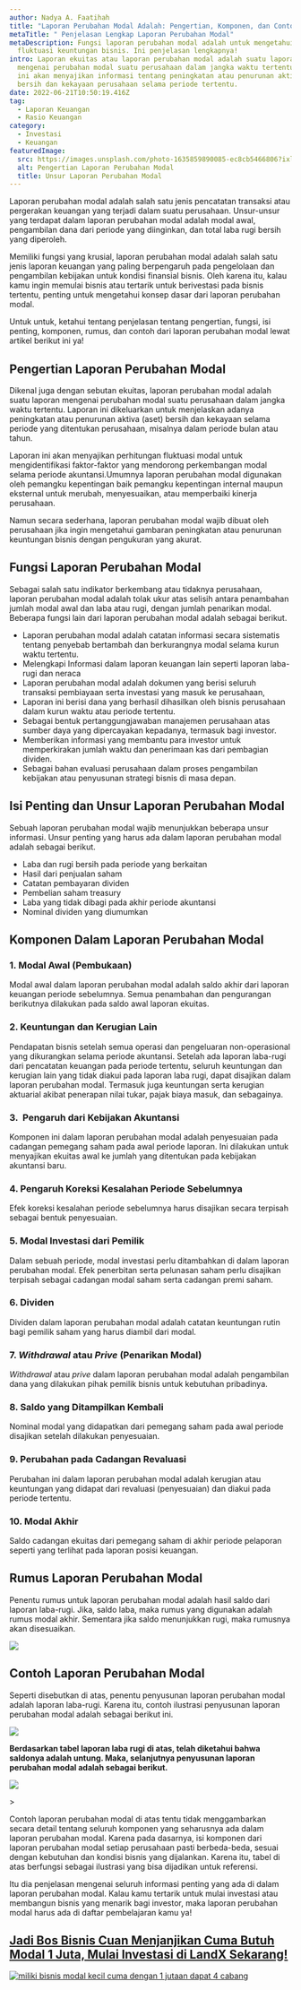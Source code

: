 ```yaml
---
author: Nadya A. Faatihah
title: "Laporan Perubahan Modal Adalah: Pengertian, Komponen, dan Contoh"
metaTitle: " Penjelasan Lengkap Laporan Perubahan Modal"
metaDescription: Fungsi laporan perubahan modal adalah untuk mengetahui
  fluktuasi keuntungan bisnis. Ini penjelasan lengkapnya!
intro: Laporan ekuitas atau laporan perubahan modal adalah suatu laporan
  mengenai perubahan modal suatu perusahaan dalam jangka waktu tertentu. Laporan
  ini akan menyajikan informasi tentang peningkatan atau penurunan aktiva (aset)
  bersih dan kekayaan perusahaan selama periode tertentu.
date: 2022-06-21T10:50:19.416Z
tag:
  - Laporan Keuangan
  - Rasio Keuangan
category:
  - Investasi
  - Keuangan
featuredImage:
  src: https://images.unsplash.com/photo-1635859890085-ec8cb5466806?ixlib=rb-1.2.1&ixid=MnwxMjA3fDB8MHxwaG90by1wYWdlfHx8fGVufDB8fHx8&auto=format&fit=crop&w=870&q=80
  alt: Pengertian Laporan Perubahan Modal
  title: Unsur Laporan Perubahan Modal
---
```

<!--StartFragment-->

Laporan perubahan modal adalah salah satu jenis pencatatan transaksi atau pergerakan keuangan yang terjadi dalam suatu perusahaan. Unsur-unsur yang terdapat dalam laporan perubahan modal adalah modal awal, pengambilan dana dari periode yang diinginkan, dan total laba rugi bersih yang diperoleh.

Memiliki fungsi yang krusial, laporan perubahan modal adalah salah satu jenis laporan keuangan yang paling berpengaruh pada pengelolaan dan pengambilan kebijakan untuk kondisi finansial bisnis. Oleh karena itu, kalau kamu ingin memulai bisnis atau tertarik untuk berivestasi pada bisnis tertentu, penting untuk mengetahui konsep dasar dari laporan perubahan modal.

Untuk untuk, ketahui tentang penjelasan tentang pengertian, fungsi, isi penting, komponen, rumus, dan contoh dari laporan perubahan modal lewat artikel berikut ini ya!

## Pengertian Laporan Perubahan Modal

Dikenal juga dengan sebutan ekuitas, laporan perubahan modal adalah suatu laporan mengenai perubahan modal suatu perusahaan dalam jangka waktu tertentu. Laporan ini dikeluarkan untuk menjelaskan adanya peningkatan atau penurunan aktiva (aset) bersih dan kekayaan selama periode yang ditentukan perusahaan, misalnya dalam periode bulan atau tahun.

Laporan ini akan menyajikan perhitungan fluktuasi modal untuk mengidentifikasi faktor-faktor yang mendorong perkembangan modal selama periode akuntansi.Umumnya laporan perubahan modal digunakan oleh pemangku kepentingan baik pemangku kepentingan internal maupun eksternal untuk merubah, menyesuaikan, atau memperbaiki kinerja perusahaan.

Namun secara sederhana, laporan perubahan modal wajib dibuat oleh perusahaan jika ingin mengetahui gambaran peningkatan atau penurunan keuntungan bisnis dengan pengukuran yang akurat.

## Fungsi Laporan Perubahan Modal

Sebagai salah satu indikator berkembang atau tidaknya perusahaan, laporan perubahan modal adalah tolak ukur atas selisih antara penambahan jumlah modal awal dan laba atau rugi, dengan jumlah penarikan modal. Beberapa fungsi lain dari laporan perubahan modal adalah sebagai berikut.

* Laporan perubahan modal adalah catatan informasi secara sistematis tentang penyebab bertambah dan berkurangnya modal selama kurun waktu tertentu.
* Melengkapi Informasi dalam laporan keuangan lain seperti laporan laba-rugi dan neraca
* Laporan perubahan modal adalah dokumen yang berisi seluruh transaksi pembiayaan serta investasi yang masuk ke perusahaan, 
* Laporan ini berisi dana yang berhasil dihasilkan oleh bisnis perusahaan dalam kurun waktu atau periode tertentu.
* Sebagai bentuk pertanggungjawaban manajemen perusahaan atas sumber daya yang dipercayakan kepadanya, termasuk bagi investor.
* Memberikan informasi yang membantu para investor untuk memperkirakan jumlah waktu dan penerimaan kas dari pembagian dividen.
* Sebagai bahan evaluasi perusahaan dalam proses pengambilan kebijakan atau penyusunan strategi bisnis di masa depan.

## Isi Penting dan Unsur Laporan Perubahan Modal

Sebuah laporan perubahan modal wajib menunjukkan beberapa unsur informasi. Unsur penting yang harus ada dalam laporan perubahan modal adalah sebagai berikut.

* Laba dan rugi bersih pada periode yang berkaitan
* Hasil dari penjualan saham
* Catatan pembayaran dividen
* Pembelian saham treasury
* Laba yang tidak dibagi pada akhir periode akuntansi
* Nominal dividen yang diumumkan

## Komponen Dalam Laporan Perubahan Modal

### 1. Modal Awal (Pembukaan)

Modal awal dalam laporan perubahan modal adalah saldo akhir dari laporan keuangan periode sebelumnya. Semua penambahan dan pengurangan berikutnya dilakukan pada saldo awal laporan ekuitas.

### 2. Keuntungan dan Kerugian Lain

Pendapatan bisnis setelah semua operasi dan pengeluaran non-operasional yang dikurangkan selama periode akuntansi. Setelah ada laporan laba-rugi dari pencatatan keuangan pada periode tertentu, seluruh keuntungan dan kerugian lain yang tidak diakui pada laporan laba rugi, dapat disajikan dalam laporan perubahan modal. Termasuk juga keuntungan serta kerugian aktuarial akibat penerapan nilai tukar, pajak biaya masuk, dan sebagainya.

### 3.  Pengaruh dari Kebijakan Akuntansi

Komponen ini dalam laporan perubahan modal adalah penyesuaian pada cadangan pemegang saham pada awal periode laporan. Ini dilakukan untuk menyajikan ekuitas awal ke jumlah yang ditentukan pada kebijakan akuntansi baru.

### 4. Pengaruh Koreksi Kesalahan Periode Sebelumnya

Efek koreksi kesalahan periode sebelumnya harus disajikan secara terpisah sebagai bentuk penyesuaian. 

### 5. Modal Investasi dari Pemilik

Dalam sebuah periode, modal investasi perlu ditambahkan di dalam laporan perubahan modal. Efek penerbitan serta pelunasan saham perlu disajikan terpisah sebagai cadangan modal saham serta cadangan premi saham.

### 6. Dividen

Dividen dalam laporan perubahan modal adalah catatan keuntungan rutin bagi pemilik saham yang harus diambil dari modal.

### 7. *Withdrawal* atau *Prive* (Penarikan Modal)

*Withdrawal* atau *prive* dalam laporan perubahan modal adalah pengambilan dana yang dilakukan pihak pemilik bisnis untuk kebutuhan pribadinya.

### 8. Saldo yang Ditampilkan Kembali

Nominal modal yang didapatkan dari pemegang saham pada awal periode disajikan setelah dilakukan penyesuaian.

### 9. Perubahan pada Cadangan Revaluasi

Perubahan ini dalam laporan perubahan modal adalah kerugian atau keuntungan yang didapat dari revaluasi (penyesuaian) dan diakui pada periode tertentu.

### 10. Modal Akhir

Saldo cadangan ekuitas dari pemegang saham di akhir periode pelaporan seperti yang terlihat pada laporan posisi keuangan.

## Rumus Laporan Perubahan Modal

Penentu rumus untuk laporan perubahan modal adalah hasil saldo dari laporan laba-rugi. Jika, saldo laba, maka rumus yang digunakan adalah rumus modal akhir. Sementara jika saldo menunjukkan rugi, maka rumusnya akan disesuaikan.

<!--StartFragment-->

![](blob:https://keen-mestorf-9781e3.netlify.app/e7b820e1-6094-4d7e-821a-8136e3dff314)

## Contoh Laporan Perubahan Modal

Seperti disebutkan di atas, penentu penyusunan laporan perubahan modal adalah laporan laba-rugi. Karena itu, contoh ilustrasi penyusunan laporan perubahan modal adalah sebagai berikut ini.

<!--StartFragment-->

![](blob:https://keen-mestorf-9781e3.netlify.app/cbfe028f-8885-4533-a055-964922313a0d)

**Berdasarkan tabel laporan laba rugi di atas, telah diketahui bahwa saldonya adalah untung. Maka, selanjutnya penyusunan laporan perubahan modal adalah sebagai berikut.**

<!--StartFragment-->

![](blob:https://keen-mestorf-9781e3.netlify.app/2242091e-af58-405b-9eb8-b4e24f19443c)

\>

Contoh laporan perubahan modal di atas tentu tidak menggambarkan secara detail tentang seluruh komponen yang seharusnya ada dalam laporan perubahan modal. Karena pada dasarnya, isi komponen dari laporan perubahan modal setiap perusahaan pasti berbeda-beda, sesuai dengan kebutuhan dan kondisi bisnis yang dijalankan. Karena itu, tabel di atas berfungsi sebagai ilustrasi yang bisa dijadikan untuk referensi.

Itu dia penjelasan mengenai seluruh informasi penting yang ada di dalam laporan perubahan modal. Kalau kamu tertarik untuk mulai investasi atau membangun bisnis yang menarik bagi investor, maka laporan perubahan modal harus ada di daftar pembelajaran kamu ya!

## [Jadi Bos Bisnis Cuan Menjanjikan Cuma Butuh Modal 1 Juta, Mulai Investasi di LandX Sekarang!](https://landx.id/project/?utm_source=Blog&utm_medium=organic+keyword&utm_campaign=blog&utm_id=Blog)

<!--StartFragment-->

[![miliki bisnis modal kecil cuma dengan 1 jutaan dapat 4 cabang ](https://accountgram-production.sfo2.cdn.digitaloceanspaces.com/landx_ghost/2021/11/jadi-owner-bisnis-hanya-1-jutaan-dengan-cuan-yang-sangat-menjanjikan.png)](https://landx.id/project/?utm_source=Blog&utm_medium=organic+keyword&utm_campaign=blog&utm_id=Blog)

<!--EndFragment-->